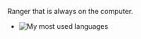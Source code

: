 Ranger that is always on the computer.

- ![My most used languages](https://github-readme-stats.vercel.app/api/top-langs/?username=Stimmikex&layout=compact&theme=tokyonight&hide_border=true&langs_count=6)

